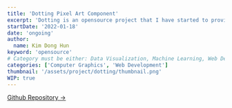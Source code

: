 ```yaml
---
title: 'Dotting Pixel Art Component'
excerpt: 'Dotting is an opensource project that I have started to provide React developers a pixel art editor'
startDate: '2022-01-18'
date: 'ongoing'
author:
  name: Kim Dong Hun
keyword: 'opensource'
# Category must be either: Data Visualization, Machine Learning, Web Development, Product Design, Computer Graphics, Other
categories: ['Computer Graphics', 'Web Development']
thumbnail: '/assets/project/dotting/thumbnail.png'
WIP: true
---
```


[Github Repository →](https://github.com/hunkim98/dotting)
